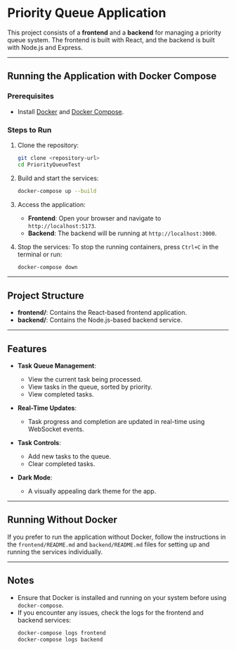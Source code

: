 # Priority Queue Application

This project consists of a **frontend** and a **backend** for managing a priority queue system. The frontend is built with React, and the backend is built with Node.js and Express.

---

## Running the Application with Docker Compose

### Prerequisites
- Install [Docker](https://www.docker.com/) and [Docker Compose](https://docs.docker.com/compose/).

### Steps to Run
1. Clone the repository:
   ```bash
   git clone <repository-url>
   cd PriorityQueueTest
   ```

2. Build and start the services:
   ```bash
   docker-compose up --build
   ```

3. Access the application:
   - **Frontend**: Open your browser and navigate to `http://localhost:5173`.
   - **Backend**: The backend will be running at `http://localhost:3000`.

4. Stop the services:
   To stop the running containers, press `Ctrl+C` in the terminal or run:
   ```bash
   docker-compose down
   ```

---

## Project Structure

- **frontend/**: Contains the React-based frontend application.
- **backend/**: Contains the Node.js-based backend service.

---

## Features

- **Task Queue Management**:
  - View the current task being processed.
  - View tasks in the queue, sorted by priority.
  - View completed tasks.

- **Real-Time Updates**:
  - Task progress and completion are updated in real-time using WebSocket events.

- **Task Controls**:
  - Add new tasks to the queue.
  - Clear completed tasks.

- **Dark Mode**:
  - A visually appealing dark theme for the app.

---

## Running Without Docker

If you prefer to run the application without Docker, follow the instructions in the `frontend/README.md` and `backend/README.md` files for setting up and running the services individually.

---

## Notes

- Ensure that Docker is installed and running on your system before using `docker-compose`.
- If you encounter any issues, check the logs for the frontend and backend services:
  ```bash
  docker-compose logs frontend
  docker-compose logs backend
  ```
